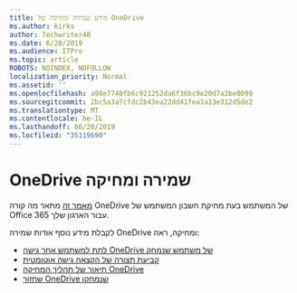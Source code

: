 ```yaml
---
title: מידע שמירה ומחיקה של OneDrive
ms.author: kirks
author: Techwriter40
ms.date: 6/20/2019
ms.audience: ITPro
ms.topic: article
ROBOTS: NOINDEX, NOFOLLOW
localization_priority: Normal
ms.assetid: ''
ms.openlocfilehash: a98e7740fb6c921252da6f36bc9e20d7a2be0099
ms.sourcegitcommit: 2bc5a3a7cfdc2b43ea22dd41fea1a13e312d5de2
ms.translationtype: MT
ms.contentlocale: he-IL
ms.lasthandoff: 06/20/2019
ms.locfileid: "35119690"
---
```

# <a name="onedrive-retention-and-deletion"></a>OneDrive שמירה ומחיקה

[מאמר זה](https://docs.microsoft.com/onedrive/restore-deleted-onedrive) מתאר מה קורה OneDrive של המשתמש בעת מחיקת חשבון המשתמש של Office 365 עבור הארגון שלך.

לקבלת מידע נוסף אודות שמירה OneDrive ומחיקה, ראה:

- [לתת למשתמש אחר גישה OneDrive של משתמש שנמחק](https://docs.microsoft.com/onedrive/retention-and-deletion#give-another-user-access-to-a-deleted-users-onedrive)
- [קביעת תצורה של הקצאה גישה אוטומטית](https://docs.microsoft.com/onedrive/retention-and-deletion#configure-automatic-access-delegation)
- [תיאור של תהליך המחיקה OneDrive](https://docs.microsoft.com/onedrive/retention-and-deletion#the-onedrive-deletion-process)
- [שחזור OneDrive שנמחקו](https://docs.microsoft.com/onedrive/retention-and-deletion#configure-automatic-access-delegation)